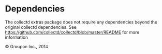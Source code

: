 Dependencies
========

The collectd extras package does not require any dependencies beyond the original collectd
dependencies.  See https://github.com/collectd/collectd/blob/master/README for more information

&copy; Groupon Inc., 2014
